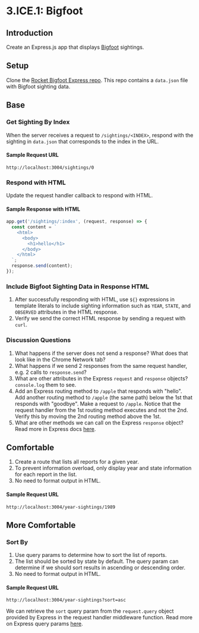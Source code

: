 # 3.ICE.1: Bigfoot

## Introduction

Create an Express.js app that displays [Bigfoot](https://en.wikipedia.org/wiki/Bigfoot) sightings.

## Setup

Clone the [Rocket Bigfoot Express repo](https://github.com/rocketacademy/bigfoot-express-bootcamp). This repo contains a `data.json` file with Bigfoot sighting data.

## Base

### Get Sighting By Index

When the server receives a request to `/sightings/<INDEX>`, respond with the sighting in `data.json` that corresponds to the index in the URL.

#### Sample Request URL

```text
http://localhost:3004/sightings/0
```

### Respond with HTML

Update the request handler callback to respond with HTML.

#### Sample Response with HTML

```javascript
app.get('/sightings/:index', (request, response) => {
  const content = `
    <html>
      <body>
        <h1>hello</h1>
      </body>
    </html>
  `;
  response.send(content);
});
```

### Include Bigfoot Sighting Data in Response HTML

1. After successfully responding with HTML, use `${}` expressions in template literals to include sighting information such as `YEAR`, `STATE`, and `OBSERVED` attributes in the HTML response.
2. Verify we send the correct HTML response by sending a request with `curl`.

### Discussion Questions

1. What happens if the server does not send a response? What does that look like in the Chrome Network tab?
2. What happens if we send 2 responses from the same request handler, e.g. 2 calls to `response.send`?
3. What are other attributes in the Express `request` and `response` objects? `console.log` them to see.
4. Add an Express routing method to `/apple` that responds with "hello". Add another routing method to `/apple` \(the same path\) below the 1st that responds with "goodbye". Make a request to `/apple`. Notice that the request handler from the 1st routing method executes and not the 2nd. Verify this by moving the 2nd routing method above the 1st.
5. What are other methods we can call on the Express `response` object? Read more in Express docs [here](https://expressjs.com/en/4x/api.html#res).

## Comfortable

1. Create a route that lists all reports for a given year.
2. To prevent information overload, only display year and state information for each report in the list.
3. No need to format output in HTML.

#### Sample Request URL

```text
http://localhost:3004/year-sightings/1989
```

## More Comfortable

### Sort By

1. Use query params to determine how to sort the list of reports.
2. The list should be sorted by state by default. The query param can determine if we should sort results in ascending or descending order.
3. No need to format output in HTML.

#### Sample Request URL

```text
http://localhost:3004/year-sightings?sort=asc
```

We can retrieve the `sort` query param from the `request.query` object provided by Express in the request handler middleware function. Read more on Express query params [here](https://expressjs.com/en/4x/api.html#req.query).
